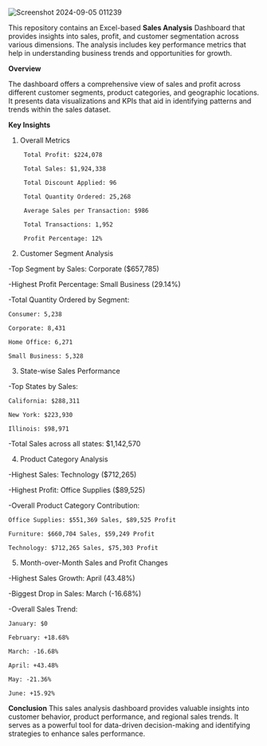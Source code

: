 ![Screenshot 2024-09-05 011239](https://github.com/user-attachments/assets/254fe5f1-2c23-471f-9732-3419c96c1924)



This repository contains an Excel-based **Sales Analysis** Dashboard that provides insights into sales, profit, and customer segmentation across various dimensions. The analysis includes key performance metrics that help in understanding business trends and opportunities for growth.

**Overview**

The dashboard offers a comprehensive view of sales and profit across different customer segments, product categories, and geographic locations. It presents data visualizations and KPIs that aid in identifying patterns and trends within the sales dataset.

**Key Insights**
1. Overall Metrics

        Total Profit: $224,078
        
        Total Sales: $1,924,338
        
        Total Discount Applied: 96
        
        Total Quantity Ordered: 25,268
        
        Average Sales per Transaction: $986
        
        Total Transactions: 1,952
        
        Profit Percentage: 12%

2. Customer Segment Analysis

-Top Segment by Sales: Corporate ($657,785)

-Highest Profit Percentage: Small Business (29.14%)

-Total Quantity Ordered by Segment:

    Consumer: 5,238
  
    Corporate: 8,431
  
    Home Office: 6,271
  
    Small Business: 5,328

3. State-wise Sales Performance

-Top States by Sales:

    California: $288,311
    
    New York: $223,930
    
    Illinois: $98,971

-Total Sales across all states: $1,142,570

4. Product Category Analysis
   
-Highest Sales: Technology ($712,265)

-Highest Profit: Office Supplies ($89,525)

-Overall Product Category Contribution:

    Office Supplies: $551,369 Sales, $89,525 Profit
    
    Furniture: $660,704 Sales, $59,249 Profit
    
    Technology: $712,265 Sales, $75,303 Profit

5. Month-over-Month Sales and Profit Changes
   
-Highest Sales Growth: April (43.48%)

-Biggest Drop in Sales: March (-16.68%)

-Overall Sales Trend:

    January: $0
    
    February: +18.68%
    
    March: -16.68%
    
    April: +43.48%
    
    May: -21.36%
    
    June: +15.92%

**Conclusion**
This sales analysis dashboard provides valuable insights into customer behavior, product performance, and regional sales trends. It serves as a powerful tool for data-driven decision-making and identifying strategies to enhance sales performance.
